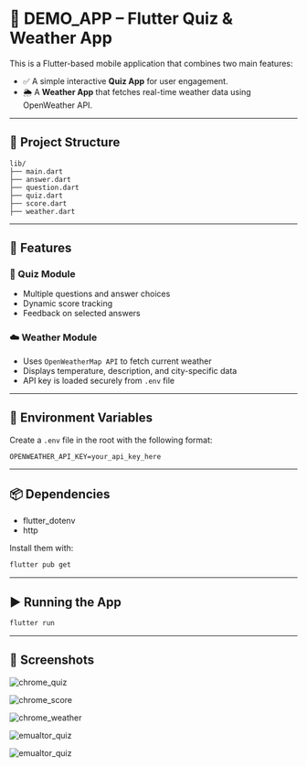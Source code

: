 # 📱 DEMO_APP – Flutter Quiz & Weather App

This is a Flutter-based mobile application that combines two main features:
- ✅ A simple interactive **Quiz App** for user engagement.
- 🌦️ A **Weather App** that fetches real-time weather data using OpenWeather API.

---

## 📂 Project Structure

```
lib/
├── main.dart
├── answer.dart
├── question.dart
├── quiz.dart
├── score.dart
├── weather.dart
```

---

## 🚀 Features

### 🎯 Quiz Module
- Multiple questions and answer choices
- Dynamic score tracking
- Feedback on selected answers

### ☁️ Weather Module
- Uses `OpenWeatherMap API` to fetch current weather
- Displays temperature, description, and city-specific data
- API key is loaded securely from `.env` file

---

## 🔑 Environment Variables

Create a `.env` file in the root with the following format:

```env
OPENWEATHER_API_KEY=your_api_key_here
```

---

## 📦 Dependencies

- flutter_dotenv
- http

Install them with:

```bash
flutter pub get
```

---

## ▶️ Running the App

```bash
flutter run
```

---

## 📸 Screenshots

![chrome_quiz](assets/images/chrome_quiz.png)

![chrome_score](assets/images/chrome_score.png)

![chrome_weather](assets/images/chrome_weather.png)

![emualtor_quiz](assets/images/emulator_quiz.png)

![emualtor_quiz](assets/images/emulator_weather.png)

